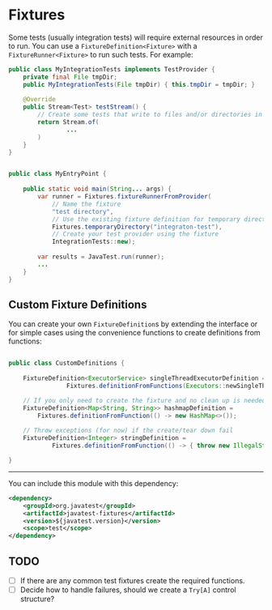 # Fixtures

Some tests (usually integration tests) will require external resources in order to run. You can use a 
`FixtureDefinition<Fixture>` with a `FixtureRunner<Fixture>` to run such tests. For example:

```java
public class MyIntegrationTests implements TestProvider {
    private final File tmpDir;
    public MyIntegrationTests(File tmpDir) { this.tmpDir = tmpDir; }
    
    @Override
    public Stream<Test> testStream() {
        // Create some tests that write to files and/or directories in tmpDir
        return Stream.of(
                ...
        )
    }
}


public class MyEntryPoint {
    
    public static void main(String... args) {
        var runner = Fixtures.fixtureRunnerFromProvider(
            // Name the fixture
            "test directory",
            // Use the existing fixture definition for temporary directories
            Fixtures.temporaryDirectory("integraton-test"),
            // Create your test provider using the fixture
            IntegrationTests::new);
        
        var results = JavaTest.run(runner);
        ...
    }
}
```

## Custom Fixture Definitions

You can create your own `FixtureDefinition`s by extending the interface or for simple cases using the convenience functions
to create definitions from functions:

```java

public class CustomDefinitions {
    
    FixtureDefinition<ExecutorService> singleThreadExecutorDefinition =
                Fixtures.definitionFromFunctions(Executors::newSingleThreadExecutor, ExecutorService::shutdown);

    // If you only need to create the fixture and no clean up is needed:
    FixtureDefinition<Map<String, String>> hashmapDefinition =
        Fixtures.definitionFromFunction(() -> new HashMap<>());
    
    // Throw exceptions (for now) if the create/tear down fail
    FixtureDefinition<Integer> stringDefinition = 
            Fixtures.definitionFromFunction(() -> { throw new IllegalStateException("Oh dear something went wrong!"); });

}

```
_______

You can include this module with this dependency: 

```xml
<dependency>
    <groupId>org.javatest</groupId>
    <artifactId>javatest-fixtures</artifactId>
    <version>${javatest.version}</version>
    <scope>test</scope>
</dependency>
```

## TODO

- [ ] If there are any common test fixtures create the required functions.
- [ ] Decide how to handle failures, should we create a `Try[A]` control structure?
